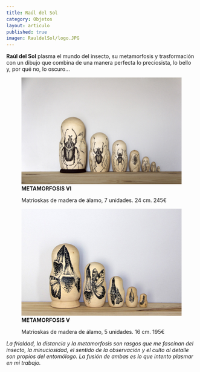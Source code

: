 ```yaml
---
title: Raúl del Sol
category: Objetos
layout: articulo
published: true
imagen: RauldelSol/logo.JPG
---
```

**Raúl del Sol** plasma el mundo del insecto, su metamorfosis y trasformación con un dibujo que combina de una manera perfecta lo preciosista, lo bello y, por qué no,  lo oscuro…

<div class="figure-group">
<figure>
	<a href="/images/RauldelSol/METAMORFOSIS VI.jpg"><img src="/images/RauldelSol/METAMORFOSIS VI.jpg" alt="image"></a>
	<figcaption><b>METAMORFOSIS VI</b>

Matrioskas de madera de álamo, 7 unidades. 24 cm. 245€</figcaption>
</figure>

<figure>
	<a href="/images/RauldelSol/METAMORFOSIS V.jpg"><img src="/images/RauldelSol/METAMORFOSIS V.jpg" alt="image"></a>
	<figcaption><b>METAMORFOSIS V</b>

Matrioskas de madera de álamo, 5 unidades. 16 cm. 195€</figcaption>
</figure>
</div>


_La frialdad, la distancia y la metamorfosis son rasgos que me fascinan  del insecto, la minuciosidad, el sentido de la observación y el culto al detalle son propios del entomólogo. La fusión de ambas es lo que intento plasmar en mi trabajo._

